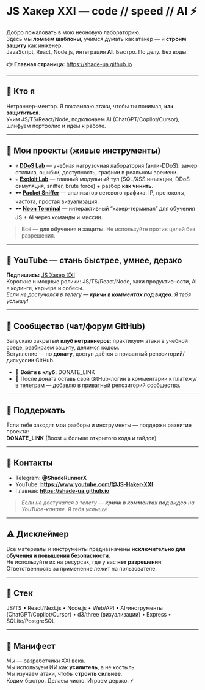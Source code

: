 # JS Хакер XXI — code // speed // AI ⚡

Добро пожаловать в мою неоновую лабораторию.  
Здесь мы **ломаем шаблоны**, учимся думать как атакер — и **строим защиту** как инженер.  
JavaScript, React, Node.js, интеграция **AI**. Быстро. По делу. Без воды.

**👉 Главная страница:** https://shade-ua.github.io

---

## 🧠 Кто я
Нетраннер-ментор. Я показываю атаки, чтобы ты понимал, **как защититься**.  
Учим JS/TS/React/Node, подключаем AI (ChatGPT/Copilot/Cursor), шлифуем портфолио и идём к работе.

---

## 🧩 Мои проекты (живые инструменты)
- 💀 **[DDoS Lab](https://github.com/shade-ua/ddos-lab)** — учебная нагрузочная лаборатория (анти-DDoS): замер отклика, ошибки, доступность, графики в реальном времени.  
- 💀 **[Exploit Lab](https://github.com/shade-ua/exploit-lab)** — главный модульный тул (SQL/XSS инъекции, DDoS симуляция, sniffer, brute force) + разбор **как чинить**.  
- 🕶️ **[Packet Sniffer](https://github.com/shade-ua/packet-sniffer)** — анализатор сетевого трафика: IP, протоколы, частота, простая визуализация.  
- 🕶️ **[Neon Terminal](https://github.com/shade-ua/neon-terminal)** — интерактивный “хакер-терминал” для обучения JS + AI через команды и миссии.

> Всё — **для обучения и защиты**. Не используйте против целей без разрешения.

---

## 🎥 YouTube — стань быстрее, умнее, дерзко
**Подпишись:** [JS Хакер XXI](https://www.youtube.com/@JS-Haker-XXI)  
Короткие и мощные ролики: JS/TS/React/Node, хаки продуктивности, AI в кодинге, карьера и собесы.  
*Если не достучался в телегу — **кричи в комментах под видео**. Я тебя услышу!*

---

## 💬 Сообщество (чат/форум GitHub)
Запускаю закрытый **клуб нетраннеров**: практикуем атаки в учебной среде, разбираем защиту, делимся кодом.  
Вступление — по **донату**, доступ даётся в приватный репозиторий/дискуссии GitHub.

- 🔗 **Войти в клуб:** DONATE_LINK  
- 🔐 После доната оставь свой GitHub-логин в комментарии к платежу/в телеграм — добавлю в приватный репозиторий сообщества.

---

## 💖 Поддержать
Если тебе заходят мои разборы и инструменты — поддержи развитие проекта:  
**DONATE_LINK** (Boost = больше открытого кода и гайдов)

---

## 📡 Контакты
- Telegram: **@ShadeRunnerX**  
- YouTube: **https://www.youtube.com/@JS-Haker-XXI**  
- Главная: **https://shade-ua.github.io**

> *Если не достучался в телегу — **кричи в комментах под видео** на YouTube-канале. Я тебя услышу!*

---

## ⚠️ Дисклеймер
Все материалы и инструменты предназначены **исключительно для обучения и повышения безопасности**.  
Не используйте их на ресурсах, где у вас **нет разрешения**. Ответственность за применение лежит на пользователе.

---

## 🔧 Стек
JS/TS • React/Next.js • Node.js • Web/API • AI-инструменты (ChatGPT/Copilot/Cursor) • d3/three (визуализации) • Express • SQLite/PostgreSQL

---

## 🏁 Манифест
Мы — разработчики XXI века.  
Мы используем ИИ как **усилитель**, а не костыль.  
Мы изучаем атаки, чтобы **строить сильнее**.  
Кодим быстро. Делаем чисто. Играем дерзко. ⚡
